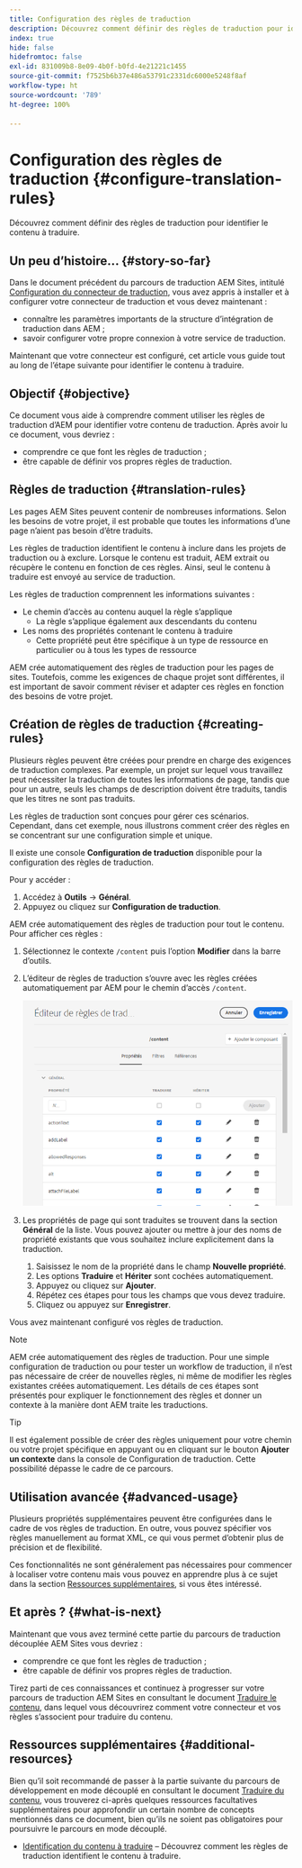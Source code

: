 ```yaml
---
title: Configuration des règles de traduction
description: Découvrez comment définir des règles de traduction pour identifier le contenu à traduire.
index: true
hide: false
hidefromtoc: false
exl-id: 831009b8-8e09-4b0f-b0fd-4e21221c1455
source-git-commit: f7525b6b37e486a53791c2331dc6000e5248f8af
workflow-type: ht
source-wordcount: '789'
ht-degree: 100%

---
```


# Configuration des règles de traduction {#configure-translation-rules}

Découvrez comment définir des règles de traduction pour identifier le contenu à traduire.

## Un peu d’histoire...  {#story-so-far}

Dans le document précédent du parcours de traduction AEM Sites, intitulé [Configuration du connecteur de traduction](configure-connector.md), vous avez appris à installer et à configurer votre connecteur de traduction et vous devez maintenant :

* connaître les paramètres importants de la structure d’intégration de traduction dans AEM ;
* savoir configurer votre propre connexion à votre service de traduction.

Maintenant que votre connecteur est configuré, cet article vous guide tout au long de l’étape suivante pour identifier le contenu à traduire.

## Objectif {#objective}

Ce document vous aide à comprendre comment utiliser les règles de traduction d’AEM pour identifier votre contenu de traduction. Après avoir lu ce document, vous devriez :

* comprendre ce que font les règles de traduction ;
* être capable de définir vos propres règles de traduction.

## Règles de traduction {#translation-rules}

Les pages AEM Sites peuvent contenir de nombreuses informations. Selon les besoins de votre projet, il est probable que toutes les informations d’une page n’aient pas besoin d’être traduits.

Les règles de traduction identifient le contenu à inclure dans les projets de traduction ou à exclure. Lorsque le contenu est traduit, AEM extrait ou récupère le contenu en fonction de ces règles. Ainsi, seul le contenu à traduire est envoyé au service de traduction.

Les règles de traduction comprennent les informations suivantes :

* Le chemin d’accès au contenu auquel la règle s’applique
   * La règle s’applique également aux descendants du contenu
* Les noms des propriétés contenant le contenu à traduire
   * Cette propriété peut être spécifique à un type de ressource en particulier ou à tous les types de ressource

AEM crée automatiquement des règles de traduction pour les pages de sites. Toutefois, comme les exigences de chaque projet sont différentes, il est important de savoir comment réviser et adapter ces règles en fonction des besoins de votre projet.

## Création de règles de traduction {#creating-rules}

Plusieurs règles peuvent être créées pour prendre en charge des exigences de traduction complexes. Par exemple, un projet sur lequel vous travaillez peut nécessiter la traduction de toutes les informations de page, tandis que pour un autre, seuls les champs de description doivent être traduits, tandis que les titres ne sont pas traduits.

Les règles de traduction sont conçues pour gérer ces scénarios. Cependant, dans cet exemple, nous illustrons comment créer des règles en se concentrant sur une configuration simple et unique.

Il existe une console **Configuration de traduction** disponible pour la configuration des règles de traduction.

Pour y accéder :

1. Accédez à **Outils** -> **Général**.
1. Appuyez ou cliquez sur **Configuration de traduction**.

AEM crée automatiquement des règles de traduction pour tout le contenu. Pour afficher ces règles :

1. Sélectionnez le contexte `/content` puis l’option **Modifier** dans la barre d’outils.
1. L’éditeur de règles de traduction s’ouvre avec les règles créées automatiquement par AEM pour le chemin d’accès `/content`.

   ![Éditeur de règles de traduction](assets/translation-rules-editor.png)

1. Les propriétés de page qui sont traduites se trouvent dans la section **Général** de la liste. Vous pouvez ajouter ou mettre à jour des noms de propriété existants que vous souhaitez inclure explicitement dans la traduction.
   1. Saisissez le nom de la propriété dans le champ **Nouvelle propriété**.
   1. Les options **Traduire** et **Hériter** sont cochées automatiquement.
   1. Appuyez ou cliquez sur **Ajouter**.
   1. Répétez ces étapes pour tous les champs que vous devez traduire.
   1. Cliquez ou appuyez sur **Enregistrer**.

Vous avez maintenant configuré vos règles de traduction.

>[!NOTE]
>
>AEM crée automatiquement des règles de traduction. Pour une simple configuration de traduction ou pour tester un workflow de traduction, il n’est pas nécessaire de créer de nouvelles règles, ni même de modifier les règles existantes créées automatiquement. Les détails de ces étapes sont présentés pour expliquer le fonctionnement des règles et donner un contexte à la manière dont AEM traite les traductions.

>[!TIP]
>
>Il est également possible de créer des règles uniquement pour votre chemin ou votre projet spécifique en appuyant ou en cliquant sur le bouton **Ajouter un contexte** dans la console de Configuration de traduction. Cette possibilité dépasse le cadre de ce parcours.

## Utilisation avancée {#advanced-usage}

Plusieurs propriétés supplémentaires peuvent être configurées dans le cadre de vos règles de traduction. En outre, vous pouvez spécifier vos règles manuellement au format XML, ce qui vous permet d’obtenir plus de précision et de flexibilité.

Ces fonctionnalités ne sont généralement pas nécessaires pour commencer à localiser votre contenu mais vous pouvez en apprendre plus à ce sujet dans la section [Ressources supplémentaires](#additional-resources), si vous êtes intéressé.

## Et après ? {#what-is-next}

Maintenant que vous avez terminé cette partie du parcours de traduction découplée AEM Sites vous devriez :

* comprendre ce que font les règles de traduction ;
* être capable de définir vos propres règles de traduction.

Tirez parti de ces connaissances et continuez à progresser sur votre parcours de traduction AEM Sites en consultant le document [Traduire le contenu](translate-content.md), dans lequel vous découvrirez comment votre connecteur et vos règles s’associent pour traduire du contenu.

## Ressources supplémentaires {#additional-resources}

Bien qu’il soit recommandé de passer à la partie suivante du parcours de développement en mode découplé en consultant le document [Traduire du contenu](translate-content.md), vous trouverez ci-après quelques ressources facultatives supplémentaires pour approfondir un certain nombre de concepts mentionnés dans ce document, bien qu’ils ne soient pas obligatoires pour poursuivre le parcours en mode découplé.

* [Identification du contenu à traduire](/help/sites-cloud/administering/translation/rules.md) – Découvrez comment les règles de traduction identifient le contenu à traduire.
